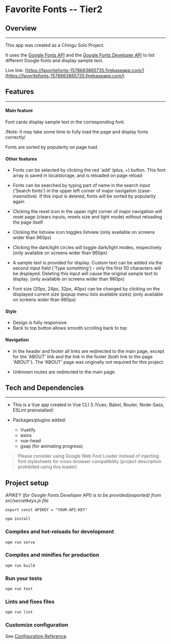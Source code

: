 # Favorite Fonts -- Tier2

## Overview
---

This app was created as a Chingu Solo Project.

It uses the [Google Fonts API](https://developers.google.com/fonts/docs/getting_started) and the [Google Fonts Developer API](https://developers.google.com/fonts/docs/developer_api) to list different Google fonts and display sample text.

Live link: [https://favoritefonts-1578663865735.firebaseapp.com/](https://favoritefonts-1578663865735.firebaseapp.com/)


## Features
---
#### Main feature
Font cards display sample text in the corresponding font.

/Note: it may take some time to fully load the page and display fonts correctly/

Fonts are sorted by popularity on page load.

#### Other features
* Fonts can be selected by clicking the red 'add' (plus, +) button. This font array is saved in localstorage, and is reloaded on page reload

* Fonts can be searched by typing part of name in the search input ('Search fonts') in the upper left corner of major navigation (case-insensitive). If this input is deleted, fonts will be sorted by popularity again

* Clicking the reset icon in the upper right corner of major navigation will reset page (clears inputs, resets size and light mode) without reloading the page itself

* Clicking the listview icon toggles listview (only available on screens wider than 960px)

* Clicking the dark/light circles will toggle dark/light modes, respectively (only available on screens wider than 960px)

* A sample text is provided for display. Custom text can be added via the second input field ('Type something') - only the first 50 characters will be displayed. Deleting this input will cause the original sample text to display. (only available on screens wider than 960px)

* Font size (20px, 24px, 32px, 40px) can be changed by clicking on the displayed current size (popup menu lists available sizes) (only available on screens wider than 960px)

#### Style
* Design is fully responsive
* Back to top button allows smooth scrolling back to top

#### Navigation
* In the header and footer all links are redirected to the main page, except for the 'ABOUT' link and the link in the footer (both link to the page 'ABOUT').
The 'ABOUT' page was originally not required for this project.

* Unknown routes are redirected to the main page.


## Tech and Dependencies
----
* This is a Vue app created in Vue CLI 3 /Vuex, Babel, Router, Node-Sass, ESLint preinstalled/

* Packages/plugins added:
  * Vuetify
  * axios
  * vue-head
  * gsap (for animating progress)


>Please consider using Google Web Font Loader instead of injecting font stylesheets for cross-browser compatibility (project description prohibited using this loader)

## Project setup
*APIKEY (for Google Fonts Developer API) is to be provided(exported) from src/secretkeys.js file*

```
export const APIKEY = "YOUR-API-KEY"
```

```
npm install
```

### Compiles and hot-reloads for development
```
npm run serve
```

### Compiles and minifies for production
```
npm run build
```

### Run your tests
```
npm run test
```

### Lints and fixes files
```
npm run lint
```

### Customize configuration
See [Configuration Reference](https://cli.vuejs.org/config/).
